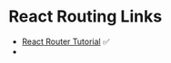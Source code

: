 # React Routing Links

- [React Router Tutorial](https://github.com/reactjs/react-router-tutorial) ✅
- 

